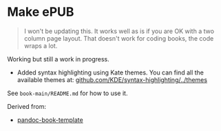 # Make ePUB

> I won't be updating this.
> It works well as is if you are OK with a two column page layout. That doesn't work for coding books, the code wraps a lot.

Working but still a work in progress.

- Added syntax highlighting using Kate themes. You can find all the available themes at: [github.com/KDE/syntax-highlighting/../themes](https://github.com/KDE/syntax-highlighting/tree/master/data/themes)

See `book-main/README.md` for how to use it.

Derived from:
- [pandoc-book-template](https://github.com/wikiti/pandoc-book-template)

